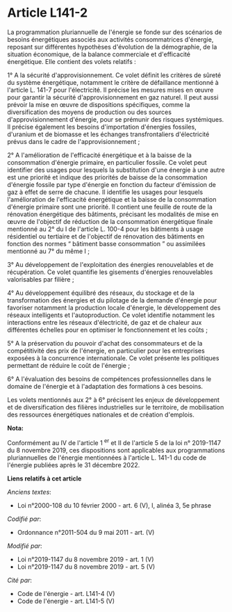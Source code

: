 # Article L141-2

La programmation pluriannuelle de l'énergie se fonde sur des scénarios de besoins énergétiques associés aux activités
consommatrices d'énergie, reposant sur différentes hypothèses d'évolution de la démographie, de la situation économique, de
la balance commerciale et d'efficacité énergétique. Elle contient des volets relatifs :

1° A la sécurité d'approvisionnement. Ce volet définit les critères de sûreté du système énergétique, notamment le critère de
défaillance mentionné à l'article L. 141-7 pour l'électricité. Il précise les mesures mises en œuvre pour garantir la
sécurité d'approvisionnement en gaz naturel. Il peut aussi prévoir la mise en œuvre de dispositions spécifiques, comme la
diversification des moyens de production ou des sources d'approvisionnement d'énergie, pour se prémunir des risques
systémiques. Il précise également les besoins d'importation d'énergies fossiles, d'uranium et de biomasse et les échanges
transfrontaliers d'électricité prévus dans le cadre de l'approvisionnement ;

2° A l'amélioration de l'efficacité énergétique et à la baisse de la consommation d'énergie primaire, en particulier fossile.
Ce volet peut identifier des usages pour lesquels la substitution d'une énergie à une autre est une priorité et indique des
priorités de baisse de la consommation d'énergie fossile par type d'énergie en fonction du facteur d'émission de gaz à effet
de serre de chacune. Il identifie les usages pour lesquels l'amélioration de l'efficacité énergétique et la baisse de la
consommation d'énergie primaire sont une priorité. Il contient une feuille de route de la rénovation énergétique des
bâtiments, précisant les modalités de mise en œuvre de l'objectif de réduction de la consommation énergétique finale
mentionné au 2° du I de l'article L. 100-4 pour les bâtiments à usage résidentiel ou tertiaire et de l'objectif de rénovation
des bâtiments en fonction des normes “ bâtiment basse consommation ” ou assimilées mentionné au 7° du même I ;

3° Au développement de l'exploitation des énergies renouvelables et de récupération. Ce volet quantifie les gisements
d'énergies renouvelables valorisables par filière ;

4° Au développement équilibré des réseaux, du stockage et de la transformation des énergies et du pilotage de la demande
d'énergie pour favoriser notamment la production locale d'énergie, le développement des réseaux intelligents et
l'autoproduction. Ce volet identifie notamment les interactions entre les réseaux d'électricité, de gaz et de chaleur aux
différentes échelles pour en optimiser le fonctionnement et les coûts ;

5° A la préservation du pouvoir d'achat des consommateurs et de la compétitivité des prix de l'énergie, en particulier pour
les entreprises exposées à la concurrence internationale. Ce volet présente les politiques permettant de réduire le coût de
l'énergie ;

6° A l'évaluation des besoins de compétences professionnelles dans le domaine de l'énergie et à l'adaptation des formations à
ces besoins.

Les volets mentionnés aux 2° à 6° précisent les enjeux de développement et de diversification des filières industrielles sur
le territoire, de mobilisation des ressources énergétiques nationales et de création d'emplois.

**Nota:**

Conformément au IV de l'article 1
  <sup>er</sup> et II de l'article 5 de la loi n° 2019-1147 du 8 novembre 2019, ces dispositions sont applicables aux
programmations pluriannuelles de l'énergie mentionnées à l'article L. 141-1 du code de l'énergie publiées après le 31
décembre 2022.

**Liens relatifs à cet article**

_Anciens textes_:

  - Loi n°2000-108 du 10 février 2000 - art. 6 (V), I, alinéa 3, 5e phrase

_Codifié par_:

  - Ordonnance n°2011-504 du 9 mai 2011 - art. (V)

_Modifié par_:

  - Loi n°2019-1147 du 8 novembre 2019 - art. 1 (V)
  - Loi n°2019-1147 du 8 novembre 2019 - art. 5 (V)

_Cité par_:

  - Code de l'énergie - art. L141-4 (V)
  - Code de l'énergie - art. L141-5 (V)
